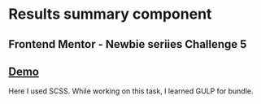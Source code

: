 # Results summary component
## Frontend Mentor - Newbie seriies Challenge 5
## [Demo](https://dainty-lamington-930d10.netlify.app/)

Here I used SCSS. While working on this task, I learned GULP for bundle.
